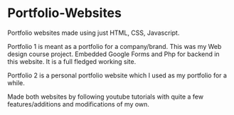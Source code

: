 # Portfolio-Websites
Portfolio websites made using just HTML, CSS, Javascript.

Portfolio 1 is meant as a portfolio for a company/brand. This was my Web design course project. Embedded Google Forms and Php for backend in this website. It is a full fledged working site.

Portfolio 2 is a personal portfolio website which I used as my portfolio for a while.

Made both websites by following youtube tutorials with quite a few features/additions and modifications of my own.
